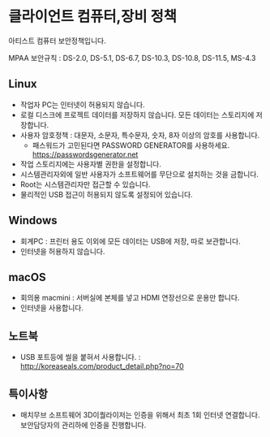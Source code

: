 # 클라이언트 컴퓨터,장비 정책
아티스트 컴퓨터 보안정책입니다.

MPAA 보안규칙 : DS-2.0, DS-5.1, DS-6.7, DS-10.3, DS-10.8, DS-11.5, MS-4.3

## Linux
- 작업자 PC는 인터넷이 허용되지 않습니다.
- 로컬 디스크에 프로젝트 데이터를 저장하지 않습니다. 모든 데이터는 스토리지에 저장합니다.
- 사용자 암호정책 : 대문자, 소문자, 특수문자, 숫자, 8자 이상의 암호를 사용합니다.
  - 패스워드가 고민된다면 PASSWORD GENERATOR를 사용하세요. https://passwordsgenerator.net
- 작업 스토리지에는 사용자별 권한을 설정합니다.
- 시스템관리자외에 일반 사용자가 소프트웨어를 무단으로 설치하는 것을 금합니다.
- Root는 시스템관리자만 접근할 수 있습니다.
- 물리적인 USB 접근이 허용되지 않도록 설정되어 있습니다.

## Windows
- 회계PC : 프린터 용도 이외에 모든 데이터는 USB에 저장, 따로 보관합니다.
- 인터넷을 허용하지 않습니다.

## macOS
- 회의용 macmini : 서버실에 본체를 넣고 HDMI 연장선으로 운용만 합니다.
- 인터넷을 사용합니다.

## 노트북
- USB 포트등에 씰을 붙혀서 사용합니다. : http://koreaseals.com/product_detail.php?no=70

## 특이사항
- 매치무브 소프트웨어 3D이퀄라이저는 인증을 위해서 최초 1회 인터넷 연결합니다. 보안담당자의 관리하에 인증을 진행합니다.
